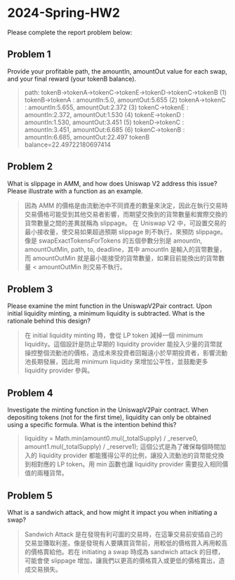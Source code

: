 # 2024-Spring-HW2

Please complete the report problem below:

## Problem 1
Provide your profitable path, the amountIn, amountOut value for each swap, and your final reward (your tokenB balance).

> path: tokenB->tokenA->tokenC->tokenE->tokenD->tokenC->tokenB
> (1) tokenB->tokenA : amountIn:5.0, amountOut:5.655
> (2) tokenA->tokenC : amountIn:5.655, amountOut:2.372
> (3) tokenC->tokenE : amountIn:2.372, amountOut:1.530
> (4) tokenE->tokenD : amountIn:1.530, amountOut:3.451
> (5) tokenD->tokenC : amountIn:3.451, amountOut:6.685
> (6) tokenC->tokenB : amountIn:6.685, amountOut:22.497
> tokenB balance=22.49722180697414

## Problem 2
What is slippage in AMM, and how does Uniswap V2 address this issue? Please illustrate with a function as an example.

> 因為 AMM 的價格是由流動池中不同資產的數量來決定，因此在執行交易時交易價格可能受到其他交易者影響，而期望交換到的貨幣數量和實際交換的貨幣數量之間的差異就稱為 slippage。
> 在 Uniswap V2 中，可設置交易的最小接收量，使交易如果超過預期 slippage 則不執行，來預防 slippage。
> 像是 swapExactTokensForTokens 的五個參數分別是 amountIn, amountOutMin, path, to, deadline，其中 amountIn 是輸入的貨幣數量，而 amountOutMin 就是最小能接受的貨幣數量，如果目前能換出的貨幣數量 < amountOutMin 則交易不執行。

## Problem 3
Please examine the mint function in the UniswapV2Pair contract. Upon initial liquidity minting, a minimum liquidity is subtracted. What is the rationale behind this design?

> 在 initial liquidity minting 時，會從 LP token 減掉一個 minimum liquidity。這個設計是防止早期的 liquidity provider 能投入少量的貨幣就操控整個流動池的價格，造成未來投資者回報遠小於早期投資者，影響流動池長期發展，因此用 minimum liquidity 來增加公平性，並鼓勵更多 liquidity provider 參與。

## Problem 4
Investigate the minting function in the UniswapV2Pair contract. When depositing tokens (not for the first time), liquidity can only be obtained using a specific formula. What is the intention behind this?

> liquidity = Math.min(amount0.mul(_totalSupply) / _reserve0, amount1.mul(_totalSupply) / _reserve1);
> 這個公式是為了確保每個時間加入的 liquidity provider 都能獲得公平的比例，讓投入流動池的貨幣能兌換到相對應的 LP token。用 min 函數也讓 liquidity provider 需要投入相同價值的兩種貨幣。


## Problem 5
What is a sandwich attack, and how might it impact you when initiating a swap?

> Sandwich Attack 是在發現有利可圖的交易時，在這筆交易前安插自己的交易並賺取利差。像是發現有人要購買貨幣前，用較低的價格買入再用較高的價格賣給他。若在 initiating a swap 時成為 sandwich attack 的目標，可能會使 slippage 增加，讓我們以更高的價格買入或更低的價格賣出，造成交易損失。
